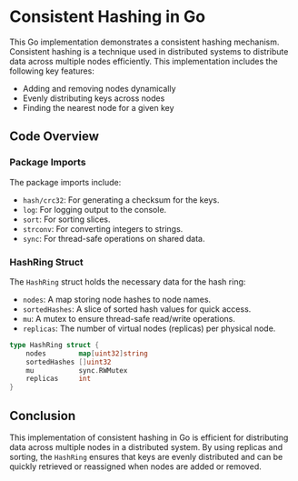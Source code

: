 # Consistent Hashing in Go

This Go implementation demonstrates a consistent hashing mechanism. Consistent hashing is a technique used in distributed systems to distribute data across multiple nodes efficiently. This implementation includes the following key features:

- Adding and removing nodes dynamically
- Evenly distributing keys across nodes
- Finding the nearest node for a given key

## Code Overview

### Package Imports

The package imports include:
- `hash/crc32`: For generating a checksum for the keys.
- `log`: For logging output to the console.
- `sort`: For sorting slices.
- `strconv`: For converting integers to strings.
- `sync`: For thread-safe operations on shared data.

### HashRing Struct

The `HashRing` struct holds the necessary data for the hash ring:
- `nodes`: A map storing node hashes to node names.
- `sortedHashes`: A slice of sorted hash values for quick access.
- `mu`: A mutex to ensure thread-safe read/write operations.
- `replicas`: The number of virtual nodes (replicas) per physical node.

```go
type HashRing struct {
    nodes        map[uint32]string
    sortedHashes []uint32
    mu           sync.RWMutex
    replicas     int
}
```

## Conclusion

This implementation of consistent hashing in Go is efficient for distributing data across multiple nodes in a distributed system. By using replicas and sorting, the `HashRing` ensures that keys are evenly distributed and can be quickly retrieved or reassigned when nodes are added or removed.
